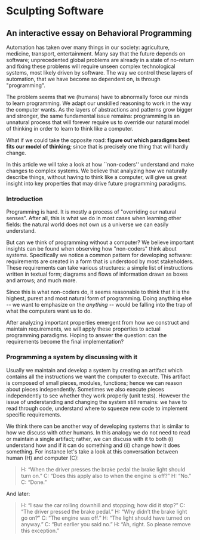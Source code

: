 # Sculpting Software

## An interactive essay on Behavioral Programming

Automation has taken over many things in our society: agriculture, medicine, transport, entertainment. Many say that the future depends on software; unprecedented global problems are already in a state of no-return and fixing these problems will require unseen complex technological systems, most likely driven by software. The way we control these layers of automation, that we have become so dependent on, is through "programming".

The problem seems that we (humans) have to abnormally force our minds to learn programming. We adapt our unskilled reasoning to work in the way the computer wants. As the layers of abstractions and patterns grow bigger and stronger, the same fundamental issue remains: programming is an unnatural process that will forever require us to override our natural model of thinking in order to learn to think like a computer. 

What if we could take the opposite road: **figure out which paradigms best fits our model of thinking**; since that is precisely one thing that will hardly change.

In this article we will take a look at how ``non-coders''  understand and make changes to complex systems. We believe that analyzing how we naturally describe things, without having to think like a computer, will give us great insight into key properties that may drive future programming paradigms.

### Introduction

Programming is hard. It is mostly a process of "overriding our natural senses". After all, this is what we do in most cases when learning other fields: the natural world does not own us a universe we can easily understand.

But can we think of programming without a computer? We believe important insights can be found when observing how "non-coders" think about systems. Specifically we notice a common pattern for developing software: requirements are created in a form that is understood by most stakeholders. These requirements can take various structures: a simple list of instructions written in textual form; diagrams and flows of information drawn as boxes and arrows; and much more.

Since this is what non-coders do, it seems reasonable to think that it is the highest, purest and most natural form of programming. Doing anything else -- we want to emphasize on the *anything* -- would be falling into the trap of what the computers want us to do.

After analyzing important properties emergent from how we construct and maintain requirements, we will apply these properties to actual programming paradigms. Hoping to answer the question: can the requirements become the final implementation?

### Programming a system by discussing with it

Usually we maintain and develop a system by creating an artifact which contains all the instructions we want the computer to execute. This artifact is composed of small pieces, modules, functions; hence we can reason about pieces independently. Sometimes we also execute pieces independently to see whether they work properly (unit tests). However the issue of understanding and changing the system still remains: we have to read through code, understand where to squeeze new code to implement specific requirements. 

We think there can be another way of developing systems that is similar to how we discuss with other humans. In this analogy we do not need to read or maintain a single artifact; rather, we can discuss with it to both (i) understand how and if it can do something and (ii) change how it does something. For instance let's take a look at this conversation between human (H) and computer (C):

> H: “When the driver presses the brake pedal the brake light should turn on.”
> C: “Does this apply also to when the engine is off?”
> H: “No.”
> C: “Done.”

And later:

> H: “I saw the car rolling downhill and stopping; how did it stop?”
> C: “The driver pressed the brake pedal.”
> H: “Why didn’t the brake light go on?”
> C: “The engine was off.”
> H: “The light should have turned on anyway.”
> C: “But earlier you said no.”
> H: “Ah, right. So please remove this exception.”

